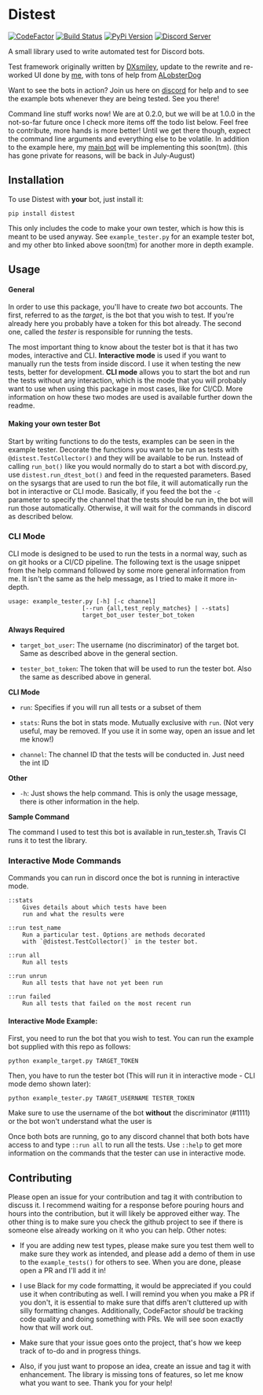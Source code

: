 # Distest

[![CodeFactor](https://www.codefactor.io/repository/github/jakecover/distest/badge/?style=flat-square)](https://www.codefactor.io/repository/github/jakecover/distest/overview/?style=flat-square)
[![Build Status](https://img.shields.io/travis/JakeCover/distest/develop.svg?style=flat-square)](https://travis-ci.org/JakeCover/distest)
[![PyPi Version](https://img.shields.io/pypi/v/distest.svg?style=flat-square)](https://pypi.org/project/distest)
[![Discord Server](https://img.shields.io/discord/523301176309972993.svg?label=Discord)](https://discord.gg/Dah7RHH)


A small library used to write automated test for Discord bots.

Test framework originally written by [DXsmiley](https://github.com/DXsmiley), update to the rewrite and re-worked UI done by [me](https://github.com/JakeCover), with tons of help from [ALobsterDog](https://github.com/ALobsterDog)

Want to see the bots in action? Join us here on [discord](https://discord.gg/Dah7RHH) for help and to see the example bots whenever they are being tested. See you there!

Command line stuff works now! We are at 0.2.0, but we will be at 1.0.0 in the not-so-far future once I check more items off the todo list below. Feel free to contribute, more hands is more better! Until we get there though, expect the command line arguments and everything else to be volatile. In addition to the example here, my [main bot](https://github.com/JacobCover/ReplyBot) will be implementing this soon(tm). (this has gone private for reasons, will be back in July-August)

## Installation

To use Distest with **your** bot, just install it:

`pip install distest`

This only includes the code to make your own tester, which is how this is meant to be used anyway. See `example_tester.py` for an example tester bot, and my other bto linked above soon(tm) for another more in depth example. 

## Usage

#### General
In order to use this package, you'll have to create *two* bot accounts. The first, referred to as the *target*, is the bot that you wish to test. If you're already here you probably have a token for this bot already. The second one, called the *tester* is responsible for running the tests.

The most important thing to know about the tester bot is that it has two modes, interactive and CLI. **Interactive mode** is used if you want to manually run the tests from inside discord. I use it when testing the new tests, better for development. **CLI mode** allows you to start the bot and run the tests without any interaction, which is the mode that you will probably want to use when using this package in most cases, like for CI/CD. More information on how these two modes are used is available further down the readme.

#### Making your own tester Bot
Start by writing functions to do the tests, examples can be seen in the example tester. Decorate the functions you want to be run as tests with `@distest.TestCollector()` and they will be available to be run. Instead of calling `run_bot()` like you would normally do to start a bot with discord.py, use `distest.run_dtest_bot()` and feed in the requested parameters. Based on the sysargs that are used to run the bot file, it will automatically run the bot in interactive or CLI mode. Basically, if you feed the bot the `-c` parameter to specify the channel that the tests should be run in, the bot will run those automatically. Otherwise, it will wait for the commands in discord as described below. 

### CLI Mode
CLI mode is designed to be used to run the tests in a normal way, such as on git hooks or a CI/CD pipeline. The following text is the usage snippet from the help command followed by some more general information from me. It isn't the same as the help message, as I tried to make it more in-depth. 

    usage: example_tester.py [-h] [-c channel]
                         [--run {all,test_reply_matches} | --stats]
                         target_bot_user tester_bot_token
                         

**Always Required**

- `target_bot_user`: The username (no discriminator) of the target bot. Same as described above in the general section.

- `tester_bot_token`: The token that will be used to run the tester bot. Also the same as described above in general.

**CLI Mode**

- `run`: Specifies if you will run all tests or a subset of them

- `stats`: Runs the bot in stats mode. Mutually exclusive with `run`. (Not very useful, may be removed. If you use it in some way, open an issue and let me know!)

- `channel`: The channel ID that the tests will be conducted in. Just need the int ID

**Other**

- `-h`: Just shows the help command. This is only the usage message, there is other information in the help.

**Sample Command**

The command I used to test this bot is available in run_tester.sh, Travis CI runs it to test the library.


### Interactive Mode Commands
Commands you can run in discord once the bot is running in interactive mode.

    ::stats
        Gives details about which tests have been
        run and what the results were

    ::run test_name
        Run a particular test. Options are methods decorated 
        with `@distest.TestCollector()` in the tester bot.

    ::run all
        Run all tests

    ::run unrun
        Run all tests that have not yet been run

    ::run failed
        Run all tests that failed on the most recent run

#### Interactive Mode Example:

First, you need to run the bot that you wish to test. You can run the example bot supplied with this repo as follows:
```
python example_target.py TARGET_TOKEN
```

Then, you have to run the tester bot (This will run it in interactive mode - CLI mode demo shown later):
```
python example_tester.py TARGET_USERNAME TESTER_TOKEN
```

Make sure to use the username of the bot **without** the discriminator (#1111) or the bot won't understand what the user is

Once both bots are running, go to any discord channel that both bots have access to and type `::run all` to run all the tests. Use `::help` to get more information on the commands that the tester can use in interactive mode.


## Contributing
Please open an issue for your contribution and tag it with contribution to discuss it. I recommend waiting for a response before pouring hours and hours into the contribution, but it will likely be approved either way. The other thing is to make sure you check the github project to see if there is someone else already working on it who you can help. Other notes:

* If you are adding new test types, please make sure you test them well to make sure they work as intended, and please add a demo of them in use to the `example_tests()` for others to see. When you are done, please open a PR and I'll add it in!

* I use Black for my code formatting, it would be appreciated if you could use it when contributing as well. I will remind you when you make a PR if you don't, it is essential to make sure that diffs aren't cluttered up with silly formatting changes. Additionally, CodeFactor *should* be tracking code quality and doing something with PRs. We will see soon exactly how that will work out.

* Make sure that your issue goes onto the project, that's how we keep track of to-do and in progress things.

* Also, if you just want to propose an idea, create an issue and tag it with enhancement. The library is missing tons of features, so let me know what you want to see. Thank you for your help!
